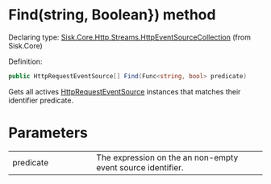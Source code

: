 <!--

Copyrights 2023 Sisk Framework - CypherPotato
Published under MIT license

!!! DO NOT EDIT THIS FILE !!!
This file was generated by a tool in the Sisk package. To edit the information in this documentation,
edit the XML documentation present in the Sisk source code.

-->


# Find(string, Boolean}) method

Declaring type: [Sisk.Core.Http.Streams.HttpEventSourceCollection](/spec/Sisk.Core.Http.Streams.HttpEventSourceCollection.md) (from Sisk.Core)


Definition:

```cs
public HttpRequestEventSource[] Find(Func<string, bool> predicate)
```

Gets all actives <a href="/spec/Sisk.Core.Http.Streams.HttpRequestEventSource.md">HttpRequestEventSource</a> instances that matches their identifier predicate.


# Parameters

<table>
    <tbody>
<tr>
    <td width="33%">predicate</td>
    <td>The expression on the an non-empty event source identifier.</td>
</tr>
    </tbody>
</table>
